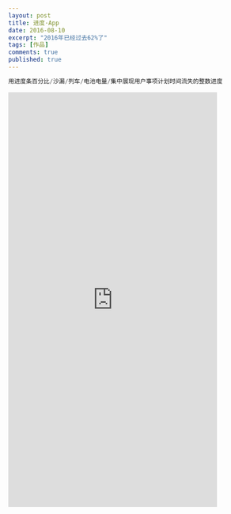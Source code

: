 ```yaml
---
layout: post
title: 进度·App
date: 2016-08-10
excerpt: "2016年已经过去62%了"
tags: [作品]
comments: true
published: true
---
```

```php
用进度条百分比/沙漏/列车/电池电量/集中展现用户事项计划时间流失的整数进度
```



<iframe src="https://modao.cc/app/SK2hrvAkSKv3GoIymROjCsCtqCJG8hq/embed" width="422" height="839" allowTransparency="true" frameborder="0"></iframe>